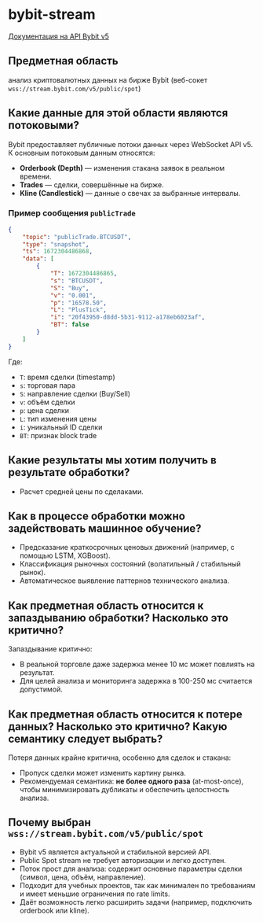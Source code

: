 # bybit-stream

[Документация на API Bybit v5](https://bybit-exchange.github.io/docs/v5/intro)

## Предметная область

анализ криптовалютных данных на бирже Bybit (веб-сокет `wss://stream.bybit.com/v5/public/spot`)

## Какие данные для этой области являются потоковыми?

Bybit предоставляет публичные потоки данных через WebSocket API v5. К основным потоковым данным относятся:

* **Orderbook (Depth)** — изменения стакана заявок в реальном времени.
* **Trades** — сделки, совершённые на бирже.
* **Kline (Candlestick)** — данные о свечах за выбранные интервалы.

### Пример сообщения `publicTrade`

```json
{
    "topic": "publicTrade.BTCUSDT",
    "type": "snapshot",
    "ts": 1672304486868,
    "data": [
        {
            "T": 1672304486865,
            "s": "BTCUSDT",
            "S": "Buy",
            "v": "0.001",
            "p": "16578.50",
            "L": "PlusTick",
            "i": "20f43950-d8dd-5b31-9112-a178eb6023af",
            "BT": false
        }
    ]
}
```
Где:
- `T`: время сделки (timestamp)
- `s`: торговая пара
- `S`: направление сделки (Buy/Sell)
- `v`: объём сделки
- `p`: цена сделки
- `L`: тип изменения цены
- `i`: уникальный ID сделки
- `BT`: признак block trade


## Какие результаты мы хотим получить в результате обработки?

* Расчет средней цены по сделаками.

## Как в процессе обработки можно задействовать машинное обучение?

* Предсказание краткосрочных ценовых движений (например, с помощью LSTM, XGBoost).
* Классификация рыночных состояний (волатильный / стабильный рынок).
* Автоматическое выявление паттернов технического анализа.

## Как предметная область относится к запаздыванию обработки? Насколько это критично?

Запаздывание критично:

* В реальной торговле даже задержка менее 10 мс может повлиять на результат.
* Для целей анализа и мониторинга задержка в 100-250 мс считается допустимой.

## Как предметная область относится к потере данных? Насколько это критично? Какую семантику следует выбрать?

Потеря данных крайне критична, особенно для сделок и стакана:

* Пропуск сделки может изменить картину рынка.
* Рекомендуемая семантика: **не более одного раза** (at-most-once), чтобы минимизировать дубликаты и обеспечить целостность анализа.

## Почему выбран `wss://stream.bybit.com/v5/public/spot`

* Bybit v5 является актуальной и стабильной версией API.
* Public Spot stream не требует авторизации и легко доступен.
* Поток прост для анализа: содержит основные параметры сделки (символ, цена, объём, направление).
* Подходит для учебных проектов, так как минимален по требованиям и имеет меньшие ограничения по rate limits.
* Даёт возможность легко расширить задачи (например, подключить orderbook или kline).
